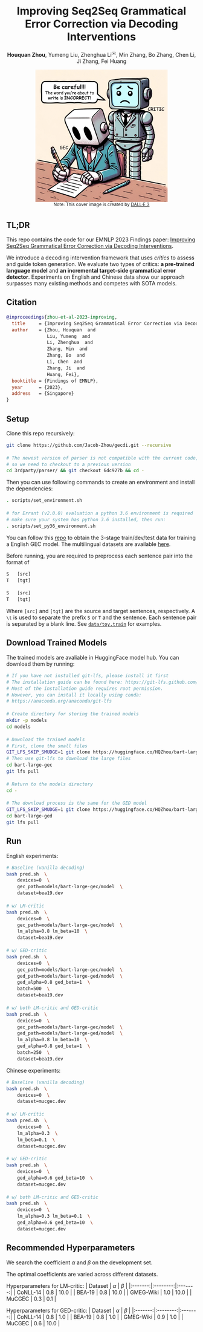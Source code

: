 <div align="center">

# Improving Seq2Seq Grammatical Error Correction via Decoding Interventions
__Houquan Zhou__, Yumeng Liu, Zhenghua Li<sup title="Corresponding author" style="font-size:10px">✉️</sup>, Min Zhang, Bo Zhang, Chen Li, Ji Zhang, Fei Huang

</div>

<!-- A image -->
<div align="center">
<img src="assets/cover-2.jpg" width="350" height="350" alt="cover" align=center />
<br>
<sup align=center>Note: This cover image is created by <a href="https://openai.com/dall-e-3">DALL·E 3</a></sup>
</div>
</div>

## TL;DR
This repo contains the code for our EMNLP 2023 Findings paper: [Improving Seq2Seq Grammatical Error Correction via Decoding Interventions](tbd).

We introduce a decoding intervention framework that uses *critics* to assess and guide token generation.
We evaluate two types of critics: **a pre-trained language model** and **an incremental target-side grammatical error detector**.
Experiments on English and Chinese data show our approach surpasses many existing methods and competes with SOTA models.

## Citation
```bib
@inproceedings{zhou-et-al-2023-improving,
  title     = {Improving Seq2Seq Grammatical Error Correction via Decoding Interventions},
  author    = {Zhou, Houquan  and
               Liu, Yumeng  and
               Li, Zhenghua  and
               Zhang, Min  and
               Zhang, Bo  and
               Li, Chen  and
               Zhang, Ji  and
               Huang, Fei},
  booktitle = {Findings of EMNLP},
  year      = {2023},
  address   = {Singapore}
}
```

## Setup

Clone this repo recursively:
```sh
git clone https://github.com/Jacob-Zhou/gecdi.git --recursive

# The newest version of parser is not compatible with the current code, 
# so we need to checkout to a previous version
cd 3rdparty/parser/ && git checkout 6dc927b && cd -
```

Then you can use following commands to create an environment and install the dependencies:
```sh
. scripts/set_environment.sh

# for Errant (v2.0.0) evaluation a python 3.6 environment is required
# make sure your system has python 3.6 installed, then run:
. scripts/set_py36_environment.sh
```


You can follow this [repo](https://github.com/HillZhang1999/SynGEC) to obtain the 3-stage train/dev/test data for training a English GEC model.
The multilingual datasets are available [here](https://github.com/google-research-datasets/clang8).

Before running, you are required to preprocess each sentence pair into the format of 
```txt
S   [src]
T   [tgt]

S   [src]
T   [tgt]
```
Where `[src]` and `[tgt]` are the source and target sentences, respectively.
A `\t` is used to separate the prefix `S` or `T` and the sentence.
Each sentence pair is separated by a blank line.
See [`data/toy.train`](data/toy.train) for examples.


## Download Trained Models
The trained models are avaliable in HuggingFace model hub.
You can download them by running:
```sh
# If you have not installed git-lfs, please install it first
# The installation guide can be found here: https://git-lfs.github.com/
# Most of the installation guide requires root permission.
# However, you can install it locally using conda:
# https://anaconda.org/anaconda/git-lfs

# Create directory for storing the trained models
mkdir -p models
cd models

# Download the trained models
# First, clone the small files
GIT_LFS_SKIP_SMUDGE=1 git clone https://huggingface.co/HQZhou/bart-large-gec
# Then use git-lfs to download the large files
cd bart-large-gec
git lfs pull

# Return to the models directory
cd -

# The download process is the same for the GED model
GIT_LFS_SKIP_SMUDGE=1 git clone https://huggingface.co/HQZhou/bart-large-ged
cd bart-large-ged
git lfs pull
```



## Run

English experiments:
```sh
# Baseline (vanilla decoding)
bash pred.sh  \
    devices=0  \
    gec_path=models/bart-large-gec/model  \
    dataset=bea19.dev

# w/ LM-critic
bash pred.sh  \
    devices=0  \
    gec_path=models/bart-large-gec/model  \
    lm_alpha=0.8 lm_beta=10  \
    dataset=bea19.dev

# w/ GED-critic
bash pred.sh  \
    devices=0  \
    gec_path=models/bart-large-gec/model  \
    ged_path=models/bart-large-ged/model  \
    ged_alpha=0.8 ged_beta=1  \
    batch=500  \
    dataset=bea19.dev

# w/ both LM-critic and GED-critic
bash pred.sh  \
    devices=0  \
    gec_path=models/bart-large-gec/model  \
    ged_path=models/bart-large-ged/model  \
    lm_alpha=0.8 lm_beta=10  \
    ged_alpha=0.8 ged_beta=1  \
    batch=250  \
    dataset=bea19.dev
```

Chinese experiments:
```sh
# Baseline (vanilla decoding)
bash pred.sh  \
    devices=0  \
    dataset=mucgec.dev

# w/ LM-critic
bash pred.sh  \
    devices=0  \
    lm_alpha=0.3  \
    lm_beta=0.1  \
    dataset=mucgec.dev

# w/ GED-critic
bash pred.sh  \
    devices=0  \
    ged_alpha=0.6 ged_beta=10  \
    dataset=mucgec.dev

# w/ both LM-critic and GED-critic
bash pred.sh  \
    devices=0  \
    lm_alpha=0.3 lm_beta=0.1  \
    ged_alpha=0.6 ged_beta=10  \
    dataset=mucgec.dev
```

## Recommended Hyperparameters
We search the coefficient $\alpha$ and $\beta$ on the development set.

The optimal coefficients are varied across different datasets.

Hyperparameters for LM-critic:
| Dataset | $\alpha$ | $\beta$ |
|:-------:|:--------:|:-------:|
| CoNLL-14 | 0.8 | 10.0 |
| BEA-19 | 0.8 | 10.0 |
| GMEG-Wiki | 1.0 | 10.0 |
| MuCGEC | 0.3 | 0.1 |

Hyperparameters for GED-critic:
| Dataset | $\alpha$ | $\beta$ |
|:-------:|:--------:|:-------:|
| CoNLL-14 | 0.8 | 1.0 |
| BEA-19 | 0.8 | 1.0 |
| GMEG-Wiki | 0.9 | 1.0 |
| MuCGEC | 0.6 | 10.0 |
